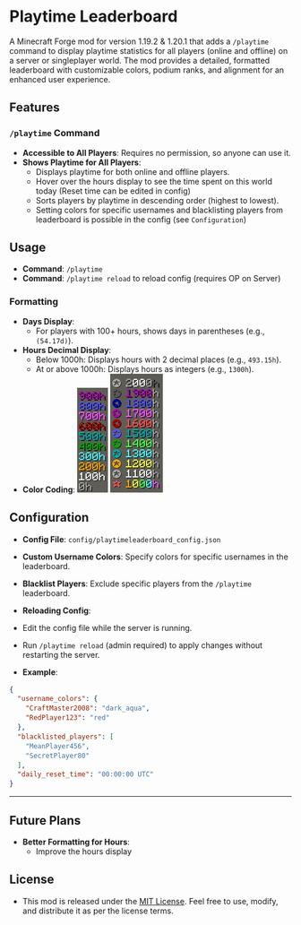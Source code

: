 # Playtime Leaderboard

A Minecraft Forge mod for version 1.19.2 & 1.20.1 that adds a `/playtime` command to display playtime statistics for all players (online and offline) on a server or singleplayer world. The mod provides a detailed, formatted leaderboard with customizable colors, podium ranks, and alignment for an enhanced user experience.

## Features

### `/playtime` Command
- **Accessible to All Players**: Requires no permission, so anyone can use it.
- **Shows Playtime for All Players**:
  - Displays playtime for both online and offline players.
  - Hover over the hours display to see the time spent on this world today (Reset time can be edited in config)
  - Sorts players by playtime in descending order (highest to lowest).
  - Setting colors for specific usernames and blacklisting players from leaderboard is possible in the config (see `Configuration`)

## Usage
- **Command**: `/playtime`
- **Command**: `/playtime reload` to reload config (requires OP on Server)


### Formatting
- **Days Display**:
  - For players with 100+ hours, shows days in parentheses (e.g., `(54.17d)`).
- **Hours Decimal Display**:
  - Below 1000h: Displays hours with 2 decimal places (e.g., `493.15h`).
  - At or above 1000h: Displays hours as integers (e.g., `1300h`).
- **Color Coding**:
  ![0_to_900h.png](img/0_to_900h.png)
  ![1000_to_2000h.png](img/1000_to_2000h.png)

## Configuration
- **Config File**: `config/playtimeleaderboard_config.json`

- **Custom Username Colors**: Specify colors for specific usernames in the leaderboard.
- **Blacklist Players**: Exclude specific players from the `/playtime` leaderboard.
- **Reloading Config**:
- Edit the config file while the server is running.
- Run `/playtime reload` (admin required) to apply changes without restarting the server.
- **Example**:
```json
{
  "username_colors": {
    "CraftMaster2008": "dark_aqua",
    "RedPlayer123": "red"
  },
  "blacklisted_players": [
    "MeanPlayer456",
    "SecretPlayer80"
  ],
  "daily_reset_time": "00:00:00 UTC"
}
```

---

## Future Plans
- **Better Formatting for Hours**:
  - Improve the hours display

## License
- This mod is released under the [MIT License](LICENSE). Feel free to use, modify, and distribute it as per the license terms.